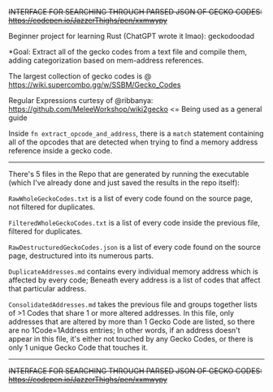 ~~INTERFACE FOR SEARCHING THROUGH PARSED JSON OF GECKO CODES: https://codepen.io/JazzerThighs/pen/xxmwypy~~

Beginner project for learning Rust (ChatGPT wrote it lmao): geckodoodad

*Goal: Extract all of the gecko codes from a text file and compile them, adding categorization based on mem-address references.

The largest collection of gecko codes is @ https://wiki.supercombo.gg/w/SSBM/Gecko_Codes

Regular Expressions curtesy of @ribbanya:
https://github.com/MeleeWorkshop/wiki2gecko <= Being used as a general guide

Inside ```fn extract_opcode_and_address```, there is a ```match``` statement containing all of the opcodes that are detected when trying to find a memory address reference inside a gecko code.

_____________


There's 5 files in the Repo that are generated by running the executable (which I've already done and just saved the results in the repo itself):

```RawWholeGeckoCodes.txt``` is a list of every code found on the source page, not filtered for duplicates.

```FilteredWholeGeckoCodes.txt``` is a list of every code inside the previous file, filtered for duplicates.

```RawDestructuredGeckoCodes.json``` is a list of every code found on the source page, destructured into its numerous parts.

```DuplicateAddresses.md``` contains every individual memory address which is affected by every code; Beneath every address is a list of codes that affect that particular address.

```ConsolidatedAddresses.md``` takes the previous file and groups together lists of >1 Codes that share 1 or more altered addresses. In this file, only addresses that are altered by more than 1 Gecko Code are listed, so there are no 1Code=1Address entries; In other words, if an address doesn't appear in this file, it's either not touched by any Gecko Codes, or there is only 1 unique Gecko Code that touches it.

_____________________________

~~INTERFACE FOR SEARCHING THROUGH PARSED JSON OF GECKO CODES: https://codepen.io/JazzerThighs/pen/xxmwypy~~

